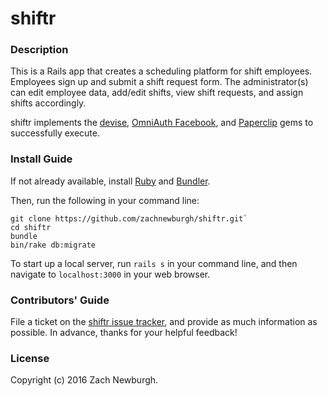 # shiftr #

### Description ###

This is a Rails app that creates a scheduling platform for shift employees. Employees sign up and submit a shift request form. The administrator(s) can edit employee data, add/edit shifts, view shift requests, and assign shifts accordingly.

shiftr implements the [devise](https://github.com/plataformatec/devise), [OmniAuth Facebook](https://github.com/mkdynamic/omniauth-facebook), and [Paperclip](https://github.com/thoughtbot/paperclip) gems to successfully execute.

### Install Guide ###

If not already available, install [Ruby](https://www.ruby-lang.org/en/documentation/installation/) and [Bundler](http://bundler.io/#getting-started).

Then, run the following in your command line:

```
git clone https://github.com/zachnewburgh/shiftr.git`
cd shiftr
bundle
bin/rake db:migrate
```

To start up a local server, run `rails s` in your command line, and then navigate to `localhost:3000` in your web browser.

### Contributors' Guide ###

File a ticket on the [shiftr issue tracker](https://github.com/zachnewburgh/shiftr/issues), and provide as much information as possible. In advance, thanks for your helpful feedback!

### License ###

Copyright (c) 2016 Zach Newburgh.
